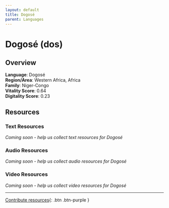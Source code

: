 ```yaml
---
layout: default
title: Dogosé
parent: Languages
---
```


# Dogosé (dos)

## Overview

**Language**: Dogosé  
**Region/Area**: Western Africa, Africa  
**Family**: Niger-Congo  
**Vitality Score**: 0.64  
**Digitality Score**: 0.23  

## Resources

### Text Resources
*Coming soon - help us collect text resources for Dogosé*

### Audio Resources
*Coming soon - help us collect audio resources for Dogosé*

### Video Resources
*Coming soon - help us collect video resources for Dogosé*

---

[Contribute resources](https://fairtrain.github.io/){: .btn .btn-purple }
